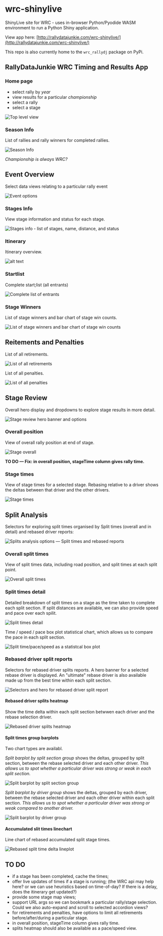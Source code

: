 # wrc-shinylive

ShinyLive site for WRC - uses in-browser Python/Pyodide WASM environment to run a Python Shiny application.

View app here: [http://rallydatajunkie.com/wrc-shinylive/](http://rallydatajunkie.com/wrc-shinylive/)

This repo is also currently home to the `wrc_rallydj` package on PyPi.

## RallyDataJunkie WRC Timing and Results App

### Home page

- select rally by *year*
- view results for a particular *championship*
- select a rally
- select a stage

![Top level view](images/top_view.png)

### Season Info

List of rallies and rally winners for completed rallies.

![Season Info](images/season_info.png)

*Championship is always WRC?*

## Event Overview

Select data views relating to a particular rally event

![Event options](images/event_overview_options.png)

### Stages Info

View stage information and status for each stage.

![Stages info - list of stages, name, distance, and status](images/stages_info.png)

### Itinerary

Itinerary overview.

![alt text](images/itinerary.png)

### Startlist

Complete start;list (all entrants)

![Complete list of entrants](images/startlist.png)

### Stage Winners

List of stage winners and bar chart of stage win counts.

![List of stage winners and bar chart of stage win counts](images/stage_winners.png)

## Reitements and Penalties

List of all retirements.

![List of all retirements](images/retirements.png)

List of all penalties.

![List of all penalties](images/penalties.png)

## Stage Review

Overall hero display and dropdowns to explore stage results in more detail.

![Stage review hero banner and options](images/stage_review.png)

### Overall position

View of overall rally position at end of stage.

![Stage overall](images/stage_overall.png)

__TO DO — Fix: in overall position, stageTime column gives rally time.__

### Stage times

View of stage times for a selected stage. Rebasing relative to a driver shows the deltas between that driver and the other drivers.

![Stage times](images/stage_times.png)

## Split Analysis

Selectors for exploring split times organised by Split times (overall and in detail) and rebased driver reports:

![Splits analysis options — Split times and rebased reports](images/splits_selectors.png)

### Overall split times

View of split times data, including road position, and split times at each split point.

![Overall split times](images/overall_split_times.png)

### Split times detail

Detailed breakdown of split times on a stage as the time taken to complete each split section. If split distances are available, we can also provide speed and pace over each spilit.

![Split times detail](images/split_times_detail.png)

Time / speed / pace box plot statistical chart, which allows us to compare the pace in each split section.

![Split time/pace/speed as a statistcal box plot](images/split_timepacespeed_distribution.png)

### Rebased driver split reports

Selectors for rebased driver splits reports. A hero banner for a selected rebase driver is displayed. An "ultimate" rebase driver is also available made up from the best time within each split section.

![Selectors and hero for rebased driver split report](images/rebased_driver_split_selection.png)

#### Rebased driver splits heatmap

Show the time delta within each split section betwwen each driver and the rebase selection driver.

![Rebased driver splits heatmap](images/rebased_splits_heatmap.png)

#### Split times group barplots

Two chart types are availabl.

*Split barplot by split section group* shows the deltas, grouped by split section, between the rebase selected driver and each other driver. *This allows us to spot whether a particular driver was strong or weak in each split section.*

![Split barplot by split section group](images/split_barplot_by_split_section_group.png)

*Split barplot by driver group* shows the deltas, grouped by each driver, between the rebase selected driver and each other driver within each split section. *This allows us to spot whether a particular driver was strong or weak compared to another driver.*

![Split barplot by driver group](images/split_barplot_by_driver_group.png)

#### Accumulated slit times linechart

Line chart of rebased accumulated split stage times.

![Rebased split time delta lineplot](images/splits_lineplot.png)

## TO DO

- if a stage has been completed, cache the times;
- offer live updates of times if a stage is running; (the WRC api may help here? or we can use heuristics based on time-of-day? If there is a delay, does the itinerary get updated?)
- provide some stage map views; 
- support URL args so we can bookmark a particular rally/stage selection. Could we also auto-expand and scroll to selected accordion views?
- for retirements and penalties, have options to limit all retirements before/after/during a particular stage.
- in overall position, stageTime column gives rally time.
- splits heatmap should also be available as a pace/speed view.